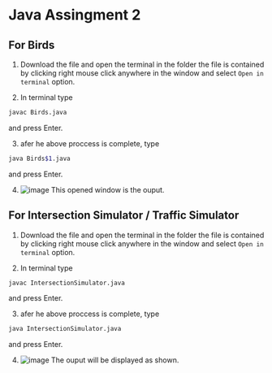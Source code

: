 # Java Assingment 2

## For Birds

1. Download the file and open the terminal in the folder the file is contained by clicking right mouse click anywhere in the window and select ```Open in terminal``` option.

2. In terminal type 
```bash
javac Birds.java
```
and press Enter.

3. afer he above proccess is complete, type
```bash
java Birds$1.java
```
and press Enter.

4. ![image](https://github.com/jashandeepkaur123/assignment-2/assets/141368268/a0e24351-80ce-4a3c-85b9-2a5411b0c5f0)
This opened window is the ouput.

## For Intersection Simulator / Traffic Simulator

1. Download the file and open the terminal in the folder the file is contained by clicking right mouse click anywhere in the window and select ```Open in terminal``` option.

2. In terminal type 
```bash
javac IntersectionSimulator.java
```
and press Enter.

3. afer he above proccess is complete, type
```bash
java IntersectionSimulator.java
```
and press Enter.

4. ![image](https://github.com/jashandeepkaur123/assignment-2/assets/141368268/4a428c89-2edc-4f36-a027-119e88615463)
The ouput will be displayed as shown.
